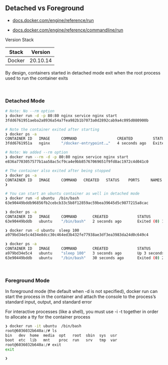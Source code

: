 ## Detached vs Foreground

- [docs.docker.com/engine/reference/run](https://docs.docker.com/engine/reference/run)

- [docs.docker.com/engine/reference/commandline/run](https://docs.docker.com/engine/reference/commandline/run)

Version Stack

| Stack  | Version  |
|--------|----------|
| Docker | 20.10.14 |

By design, containers started in detached mode exit when the root process used to run the container exits



<br>

### Detached Mode

```bash
# Note: No --rm option
❯ docker run -d -p 80:80 nginx service nginx start 
3fdd6761951aeba2a8936a54a7fea982b1b7073a0d2892cab9a4c095d080900b

# Note the container exited after starting
❯ docker ps -a                                    
CONTAINER ID   IMAGE     COMMAND                  CREATED         STATUS                     PORTS     NAMES
3fdd6761951a   nginx     "/docker-entrypoint.…"   4 seconds ago   Exited (0) 4 seconds ago             wonderful_fermi

# Note: We added --rm option
❯ docker run --rm -d -p 80:80 nginx service nginx start
e836a7703057577b1aa58ac5cf9ca4e9bb85767069651f9fd8ac1972c4d041c0

# The container also exited after being stopped
❯ docker ps -a                                         
CONTAINER ID   IMAGE     COMMAND   CREATED   STATUS    PORTS     NAMES
❯ 

# You can start an ubuntu container as well in detached mode
❯ docker run -d ubuntu  /bin/bash
63e90449bddb96856fb2cebcb33c5b8f12859ac59bea39645d5c9877215a8cac

❯ docker ps -a                   
CONTAINER ID   IMAGE     COMMAND       CREATED             STATUS                         PORTS     NAMES
63e90449bddb   ubuntu    "/bin/bash"   2 seconds ago       Exited (0) 1 second ago                  distracted_pasteur

❯ docker run -d ubuntu  sleep 100
a979bd34e5c4d34e8dcc30c464ed3b432fe77938ae3df3ea3983da24d0c649c4

❯ docker ps -a                   
CONTAINER ID   IMAGE     COMMAND       CREATED             STATUS                         PORTS     NAMES
a979bd34e5c4   ubuntu    "sleep 100"   3 seconds ago       Up 3 seconds                             sweet_wozniak
63e90449bddb   ubuntu    "/bin/bash"   30 seconds ago      Exited (0) 29 seconds ago                distracted_pasteur
```


<br>

### Foreground Mode

In foreground mode (the default when -d is not specified), docker run can start the process in the container and attach the console to the process’s standard input, output, and standard error

For interactive processes (like a shell), you must use -i -t together in order to allocate a tty for the container process

```bash
❯ docker run -it ubuntu  /bin/bash              
root@6036032b640a:/# ls
bin   dev  home  media  opt   root  sbin  sys  usr
boot  etc  lib   mnt    proc  run   srv   tmp  var
root@6036032b640a:/# exit
exit

❯ 
```